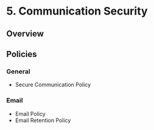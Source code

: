 # 5. Communication Security

## Overview

## Policies

### General

- Secure Communication Policy

### Email

- Email Policy
- Email Retention Policy
